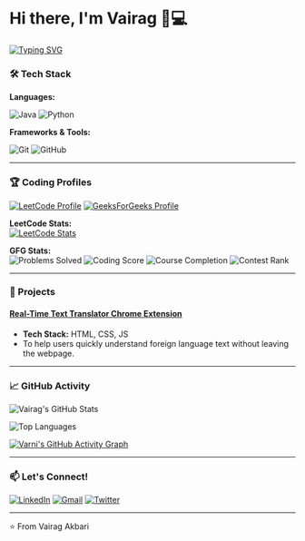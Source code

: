 # Hi there, I'm Vairag 👨💻

[![Typing SVG](https://readme-typing-svg.herokuapp.com?font=Fira+Code&pause=1000&color=54A6FF&width=435&lines=Problem+Solver;DSA+Enthusiast;Full+Stack+Developer;Open+Source+Contributor)](https://git.io/typing-svg)

### 🛠️ Tech Stack

**Languages:**

![Java](https://img.shields.io/badge/-Java-007396?style=flat-square&logo=java&logoColor=white)
![Python](https://img.shields.io/badge/-Python-3776AB?style=flat-square&logo=python&logoColor=white)

**Frameworks & Tools:**

![Git](https://img.shields.io/badge/-Git-F05032?style=flat-square&logo=git&logoColor=white)
![GitHub](https://img.shields.io/badge/-GitHub-181717?style=flat-square&logo=github&logoColor=white)

---

### 🏆 Coding Profiles

[![LeetCode Profile](https://img.shields.io/badge/-LeetCode-FFA116?style=flat-square&logo=leetcode&logoColor=black)](https://leetcode.com/u/VairagPatel18/)
[![GeeksForGeeks Profile](https://img.shields.io/badge/-GeeksForGeeks-2F8D46?style=flat-square&logo=geeksforgeeks&logoColor=white)](https://auth.geeksforgeeks.org/user/vairagte1xq9)

**LeetCode Stats:**  
[![LeetCode Stats](https://leetcard.jacoblin.cool/vairag-akbari?theme=dark&font=ABeeZee&border=0&radius=20)](https://leetcode.com/u/VairagPatel18/)

**GFG Stats:**  
![Problems Solved](https://img.shields.io/badge/Solved-400%2B%20Problems-brightgreen?style=flat-square)
![Coding Score](https://img.shields.io/badge/Coding%20Score-2000%2B-blue?style=flat-square)
![Course Completion](https://img.shields.io/badge/Courses-10%2B%20Completed-orange?style=flat-square)
![Contest Rank](https://img.shields.io/badge/Contest%20Rank-Under%20500%20🏆-yellowgreen?style=flat-square)

---

### 🚀 Projects

#### [Real-Time Text Translator Chrome Extension](https://github.com/Varni1512/LanguageTranslatorExtension)
- **Tech Stack:** HTML, CSS, JS
- To help users quickly understand foreign language text without leaving the webpage.
  
---

### 📈 GitHub Activity

![Vairag's GitHub Stats](https://github-readme-stats.vercel.app/api?username=VairagPatel&show_icons=true&theme=radical&hide_border=true&include_all_commits=true)

![Top Languages](https://github-readme-stats.vercel.app/api/top-langs/?username=VairagPatel&layout=compact&theme=radical&hide_border=true)

[![Varni's GitHub Activity Graph](https://github-readme-activity-graph.vercel.app/graph?username=VairagPatel&theme=react-dark&hide_border=true)](https://github.com/ashutosh00710/github-readme-activity-graph)

---

### 📫 Let's Connect!

[![LinkedIn](https://img.shields.io/badge/-LinkedIn-0A66C2?style=flat-square&logo=linkedin&logoColor=white)](http://www.linkedin.com/in/vairagakbari)
[![Gmail](https://img.shields.io/badge/-Email-D14836?style=flat-square&logo=gmail&logoColor=white)](mailto:vairag.techwork@gmail.com)
[![Twitter](https://img.shields.io/badge/-Twitter-1DA1F2?style=flat-square&logo=twitter&logoColor=white)](https://twitter.com/vairag_patel18)

---


⭐ From Vairag Akbari 
